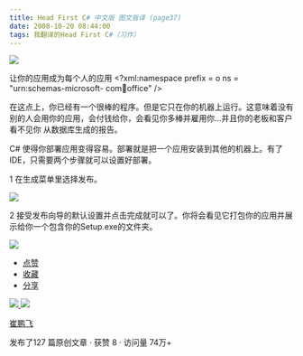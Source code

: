 ```yaml
---
title: Head First C# 中文版 图文皆译 (page37)
date: 2008-10-20 08:44:00
tags: 我翻译的Head First C#（习作）
---
```

![](https://p-blog.csdn.net/images/p_blog_csdn_net/cuipengfei1/EntryImages/20081020/%E6%88%AA%E5%9B%BE00.jpg)

让你的应用成为每个人的应用  <?xml:namespace prefix = o ns = "urn:schemas-microsoft-
com:office:office" />

在这点上，你已经有一个很棒的程序。但是它只在你的机器上运行。这意味着没有别的人会用你的应用，会付钱给你，会看见你多棒并雇用你...并且你的老板和客户看不见你
从数据库生成的报告。

C#  使得你部署应用变得容易。部署就是把一个应用安装到其他的机器上。有了IDE，只需要两个步骤就可以设置好部署。

1  在生成菜单里选择发布。

![](https://p-blog.csdn.net/images/p_blog_csdn_net/cuipengfei1/EntryImages/20081020/%E6%88%AA%E5%9B%BE01.jpg)

2  接受发布向导的默认设置并点击完成就可以了。你将会看见它打包你的应用并展示给你一个包含你的Setup.exe的文件夹。

![](https://p-blog.csdn.net/images/p_blog_csdn_net/cuipengfei1/EntryImages/20081020/%E6%88%AA%E5%9B%BE02.jpg)

  * [ 点赞  ](javascript:;)
  * [ 收藏  ](javascript:;)
  * [ 分享 ](javascript:;)

[ ![](https://profile.csdnimg.cn/5/2/5/3_cuipengfei1)
![](https://g.csdnimg.cn/static/user-reg-year/1x/11.png)
](https://blog.csdn.net/cuipengfei1)

[ 崔鹏飞 ](https://blog.csdn.net/cuipengfei1)

发布了127 篇原创文章  ·  获赞 8  ·  访问量 74万+

